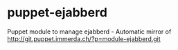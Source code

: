 puppet-ejabberd
===============

Puppet module to manage ejabberd - Automatic mirror of http://git.puppet.immerda.ch/?p=module-ejabberd.git
